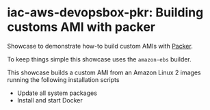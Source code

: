 # iac-aws-devopsbox-pkr: Building customs AMI with packer

Showcase to demonstrate how-to build custom AMIs with [Packer](https://www.packer.io/).

To keep things simple this showcase uses the `amazon-ebs` builder.
 
This showcase builds a custom AMI from an Amazon Linux 2 images running the following installation scripts
* Update all system packages
* Install and start Docker
